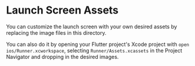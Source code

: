 # Launch Screen Assets

You can customize the launch screen with your own desired assets by replacing the image files in this directory.

You can also do it by opening your Flutter project's Xcode project with `open ios/Runner.xcworkspace`,
selecting `Runner/Assets.xcassets` in the Project Navigator and dropping in the desired images.
